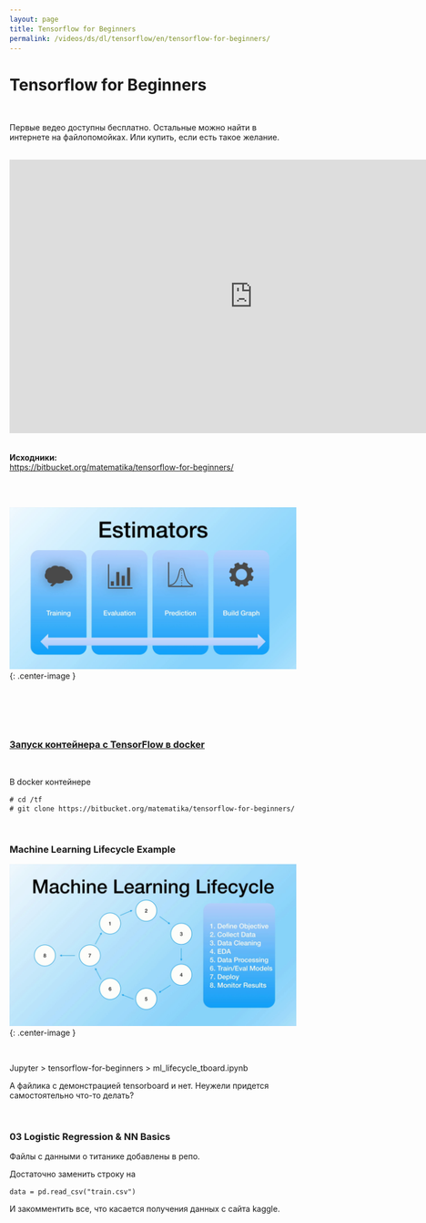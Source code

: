 ```yaml
---
layout: page
title: Tensorflow for Beginners
permalink: /videos/ds/dl/tensorflow/en/tensorflow-for-beginners/
---
```


# Tensorflow for Beginners

<br/>

Первые ведео доступны бесплатно. Остальные можно найти в интернете на файлопомойках. Или купить, если есть такое желание.

<br/>

<div align="center">
    <iframe width="853" height="480" src="https://www.youtube.com/embed/RJlI3trJd90" frameborder="0" allow="accelerometer; autoplay; encrypted-media; gyroscope; picture-in-picture" allowfullscreen></iframe>
</div>

<br/>

**Исходники:**  
https://bitbucket.org/matematika/tensorflow-for-beginners/

<br/><br/>

![Estimators](/img/videos/ds/dl/tf/en/tensorflow-for-beginners/estimators.png 'Estimators'){: .center-image }

<br/><br/>

<br/>

### [Запуск контейнера с TensorFlow в docker](/ds/devtools/python/docker/)

<br/>

В docker контейнере

    # cd /tf
    # git clone https://bitbucket.org/matematika/tensorflow-for-beginners/

<br/>

### Machine Learning Lifecycle Example

![Machine Learning Lifecycle Example](/img/videos/ds/dl/tf/en/tensorflow-for-beginners/machine-learning-lifecycle.png 'Machine Learning Lifecycle Example'){: .center-image }

<br/>

Jupyter > tensorflow-for-beginners > ml_lifecycle_tboard.ipynb

А файлика с демонстрацией tensorboard и нет.
Неужели придется самостоятельно что-то делать?

<br/>

### 03 Logistic Regression & NN Basics

Файлы с данными о титанике добавлены в репо.

Достаточно заменить строку на

    data = pd.read_csv("train.csv")

И закомментить все, что касается получения данных с сайта kaggle.
